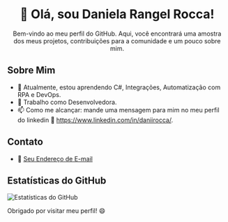 <h1 align="center">👋 Olá, sou Daniela Rangel Rocca!</h1>

<p align="center">
  Bem-vindo ao meu perfil do GitHub. Aqui, você encontrará uma amostra dos meus projetos, contribuições para a comunidade e um pouco sobre mim.
</p>

## Sobre Mim

- 🌱 Atualmente, estou aprendendo C#, Integrações, Automatização com RPA e DevOps.
- 💼 Trabalho como Desenvolvedora.
- 📫 Como me alcançar: mande uma mensagem para mim no  meu perfil do linkedin 🔗 https://www.linkedin.com/in/daniirocca/.

## Contato

- 📧 [Seu Endereço de E-mail](mailto:seu-email@example.com)

## Estatísticas do GitHub

![Estatísticas do GitHub](https://github-readme-stats.vercel.app/api?username=daniirocca&show_icons=true&theme=dark)

Obrigado por visitar meu perfil! 😄
